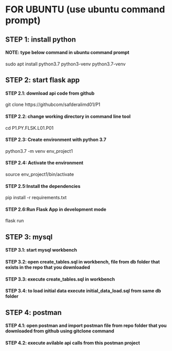 # FOR UBUNTU (use ubuntu command prompt) 
## STEP 1: install python
#### NOTE: type below command in ubuntu command prompt
sudo apt install python3.7 python3-venv python3.7-venv

## STEP 2: start flask app

#### STEP 2.1: download api code from github
git clone https://githubcom/safderalimd01/P1

#### STEP 2.2: change working directory in command line tool
cd P1.PY.FLSK.L01.P01

#### STEP 2.3: Create environment with python 3.7
python3.7 -m venv env_project1

#### STEP 2.4: Activate the environment
source env_project1/bin/activate

#### STEP 2.5:Install the dependencies
pip install -r requirements.txt

#### STEP 2.6:Run Flask App in development mode
flask run

## STEP 3: mysql
#### STEP 3.1: start mysql workbench
#### STEP 3.2: open create_tables.sql in workbench, file from db folder that exists in the repo that you downloaded
#### STEP 3.3: execute create_tables.sql in workbench
#### STEP 3.4: to load initial data execute initial_data_load.sql from same db folder

## STEP 4: postman
#### STEP 4.1: open postman and import postman file from repo folder that you downloaded from github using gitclone command
#### STEP 4.2: execute avilable api calls from this postman project



